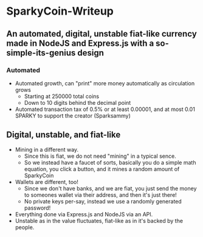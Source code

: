 # SparkyCoin-Writeup
## An automated, digital, unstable fiat-like currency made in NodeJS and Express.js with a so-simple-its-genius design

### Automated
* Automated growth, can "print" more money automatically as circulation grows
  * Starting at 250000 total coins
  * Down to 10 digits behind the decimal point
* Automated transaction tax of 0.5% or at least 0.00001, and at most 0.01 SPARKY to support the creator (Sparksammy)

## Digital, unstable, and fiat-like
* Mining in a different way.
  * Since this is fiat, we do not need "mining" in a typical sence.
  * So we instead have a faucet of sorts, basically you do a simple math equation, you click a button, and it mines a random amount of SparkyCoin
* Wallets are different, too!
  * Since we don't have banks, and we are fiat, you just send the money to someones wallet via their address, and then it's just there!
  * No private keys per-say, instead we use a randomly generated password!
* Everything done via Express.js and NodeJS via an API.
* Unstable as in the value fluctuates, fiat-like as in it's backed by the people.
